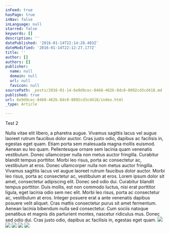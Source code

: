 ```yaml
---
inFeed: true
hasPage: true
inNav: false
inLanguage: null
starred: false
keywords: []
description: ''
datePublished: '2016-01-14T22:14:28.403Z'
dateModified: '2016-01-14T22:12:27.177Z'
title: ''
author: []
authors: []
publisher:
  name: null
  domain: null
  url: null
  favicon: null
sourcePath: _posts/2016-01-14-6e9d9cec-0468-462b-8dc0-0892cd3cd418.md
published: true
url: 6e9d9cec-0468-462b-8dc0-0892cd3cd418/index.html
_type: Article

---
```

Test 2

Nulla vitae elit libero, a pharetra augue. Vivamus sagittis lacus vel augue laoreet rutrum faucibus dolor auctor. Cras justo odio, dapibus ac facilisis in, egestas eget quam. Etiam porta sem malesuada magna mollis euismod. Aenean eu leo quam. Pellentesque ornare sem lacinia quam venenatis vestibulum. Donec ullamcorper nulla non metus auctor fringilla.
Curabitur blandit tempus porttitor. Morbi leo risus, porta ac consectetur ac, vestibulum at eros. Donec ullamcorper nulla non metus auctor fringilla. Vivamus sagittis lacus vel augue laoreet rutrum faucibus dolor auctor.
Morbi leo risus, porta ac consectetur ac, vestibulum at eros. Lorem ipsum dolor sit amet, consectetur adipiscing elit. Donec sed odio dui. Curabitur blandit tempus porttitor. Duis mollis, est non commodo luctus, nisi erat porttitor ligula, eget lacinia odio sem nec elit. Morbi leo risus, porta ac consectetur ac, vestibulum at eros. Integer posuere erat a ante venenatis dapibus posuere velit aliquet.
Cras mattis consectetur purus sit amet fermentum. Aenean lacinia bibendum nulla sed consectetur. Cum sociis natoque penatibus et magnis dis parturient montes, nascetur ridiculus mus. Donec sed odio dui. Cras justo odio, dapibus ac facilisis in, egestas eget quam.
![](https://the-grid-user-content.s3-us-west-2.amazonaws.com/8f72e571-78d1-474f-a7b0-3d4b6869414b.JPG)
![](https://the-grid-user-content.s3-us-west-2.amazonaws.com/e95e80cb-a28a-492a-bf4c-f1da9a7620c1.jpg)
![](https://the-grid-user-content.s3-us-west-2.amazonaws.com/79087e49-dc6f-484f-9be6-bbd0f6358711.jpg)
![](https://the-grid-user-content.s3-us-west-2.amazonaws.com/c2941415-217a-4ae0-be66-4e5f3ad295c7.jpg)
![](https://the-grid-user-content.s3-us-west-2.amazonaws.com/5a0fb942-da23-49f2-8462-afbab404ff2f.jpg)